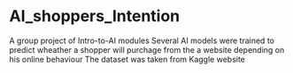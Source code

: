 # AI_shoppers_Intention
A group project of Intro-to-AI modules
Several AI models were trained to predict wheather a shopper will purchage from the a website depending on his online behaviour
The dataset was taken from Kaggle website
